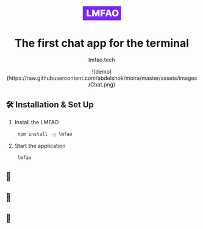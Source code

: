 <div align="center">
  <img alt="Logo" src="https://raw.githubusercontent.com/abdelshok/moira/master/assets/images/lmfaoLogo.png" width="100" />
</div>
<h1 align="center">
  The first chat app for the terminal
</h1>
<p align="center">
  lmfao.tech
</p>

<div align="center">
![demo](https://raw.githubusercontent.com/abdelshok/moira/master/assets/images/Chat.png)
</div>

## 🛠 Installation & Set Up

1. Install the LMFAO

   ```sh
    npm install -g lmfao
   ```

2. Start the application

   ```sh
    lmfao
   ```

## 🚀 

## 🎨 

## 🚨 

